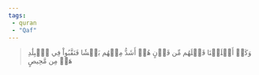 ```yaml
---
tags: 
 - quran 
 - "Qaf"
---
```


> وَكَمۡ أَهۡلَكۡنَا قَبۡلَهُم مِّن قَرۡنٍ هُمۡ أَشَدُّ مِنۡهُم بَطۡشٗا فَنَقَّبُواْ فِي ٱلۡبِلَٰدِ هَلۡ مِن مَّحِيصٍ
